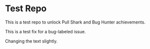 # Test Repo

This is a test repo to unlock Pull Shark and Bug Hunter achievements.

This is a test fix for a bug-labeled issue.

Changing the text slightly.
